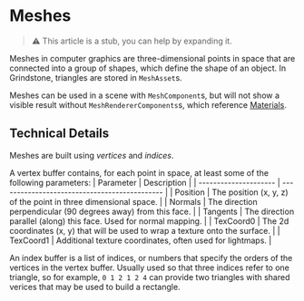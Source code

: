 
# Meshes

> ⚠️ This article is a stub, you can help by expanding it.

Meshes in computer graphics are three-dimensional points in space that are connected into a group of shapes, which define the shape of an object. In Grindstone, triangles are stored in `MeshAsset`s.

Meshes can be used in a scene with `MeshComponent`s, but will not show a visible result without `MeshRendererComponents`s, which reference [Materials](Materials.md).

## Technical Details

Meshes are built using *vertices* and *indices*.

A vertex buffer contains, for each point in space, at least some of the following parameters:
| Parameter             | Description                                   |
| --------------------- | --------------------------------------------- |
| Position              | The position (x, y, z) of the point in three dimensional space. |
| Normals               | The direction perpendicular (90 degrees away) from this face. |
| Tangents              | The direction parallel (along) this face. Used for normal mapping. |
| TexCoord0             | The 2d coordinates (x, y) that will be used to wrap a texture onto the surface. |
| TexCoord1             | Additional texture coordinates, often used for lightmaps. |

An index buffer is a list of indices, or numbers that specify the orders of the vertices in the vertex buffer. Usually used so that three indices refer to one triangle, so for example, `0 1 2 1 2 4` can provide two triangles with shared verices that may be used to build a rectangle.
